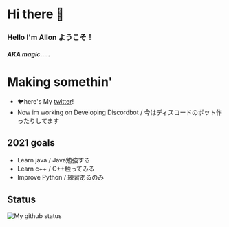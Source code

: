 # Hi there 👋　

<!--
**Yasuuuuuu/Yasuuuuuu** is a ✨ _special_ ✨ repository because its `README.md` (this file) appears on your GitHub profile.
-->
### Hello I'm Allon ようこそ！
<h5>AKA magic.....</h5>

# Making somethin' 
- 🐦here's My [twitter]!
- Now im working on Developing Discordbot / 今はディスコードのボット作ったりしてます

## 2021 goals
- Learn java / Java勉強する
- Learn c++ / C++触ってみる
- Improve Python / 練習あるのみ

## Status
<img align='left' alt="My github status" src="https://github-readme-stats.vercel.app/api?username=magicgang&show_icons=true&theme=tokyonight" />



[twitter]: https://twitter.com/Norimakitamagoo
